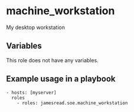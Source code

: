# machine_workstation

My desktop workstation
## Variables
This role does not have any variables.


## Example usage in a playbook

```
- hosts: [myserver]
  roles
    - roles: jamesread.soe.machine_workstation
```
